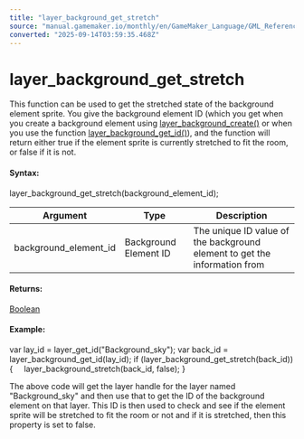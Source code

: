 ```yaml
---
title: "layer_background_get_stretch"
source: "manual.gamemaker.io/monthly/en/GameMaker_Language/GML_Reference/Asset_Management/Rooms/Background_Layers/layer_background_get_stretch.htm"
converted: "2025-09-14T03:59:35.468Z"
---
```


# layer\_background\_get\_stretch

This function can be used to get the stretched state of the background element sprite. You give the background element ID (which you get when you create a background element using [layer\_background\_create()](layer_background_create.md) or when you use the function [layer\_background\_get\_id()](layer_background_get_id.md)), and the function will return either true if the element sprite is currently stretched to fit the room, or false if it is not.

#### Syntax:

layer\_background\_get\_stretch(background\_element\_id);

| Argument | Type | Description |
| --- | --- | --- |
| background_element_id | Background Element ID | The unique ID value of the background element to get the information from |

#### Returns:

[Boolean](../../../../GML_Overview/Data_Types.md)

#### Example:

var lay\_id = layer\_get\_id("Background\_sky");
var back\_id = layer\_background\_get\_id(lay\_id);
if (layer\_background\_get\_stretch(back\_id))
{
    layer\_background\_stretch(back\_id, false);
}

The above code will get the layer handle for the layer named "Background\_sky" and then use that to get the ID of the background element on that layer. This ID is then used to check and see if the element sprite will be stretched to fit the room or not and if it is stretched, then this property is set to false.